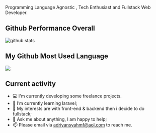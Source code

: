 Programming Language Agnostic , Tech Enthusiast and Fullstack Web Developer.

## Github Performance Overall

![github stats](https://github-readme-stats.vercel.app/api?username=adriyansyah-mf&show_icons=true)

## My Github Most Used Language

<img src="https://github-readme-stats.vercel.app/api/top-langs/?username=adriyansyah-mf&theme=vue">

## Current activity

- 💻 I'm currently developing some freelance projects.
- 📖 I’m currently learning laravel;
- 🤔 My interests are with front-end & backend then i decide to do fullstack;
- 💬 Ask me about anything, I am happy to help;
- 📫 Please email via adriyansyahmf@aol.com to reach me.

